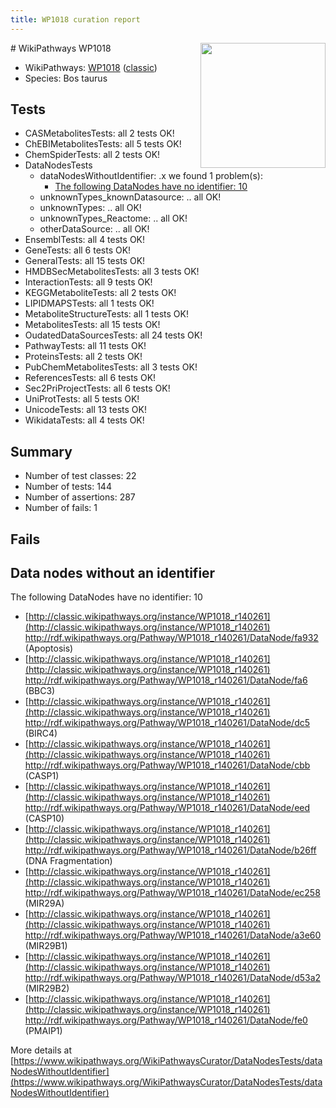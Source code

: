 ```yaml
---
title: WP1018 curation report
---
```


<img style="float: right; width: 200px" src="https://upload.wikimedia.org/wikipedia/commons/thumb/8/83/Wplogo_with_text_500.png/640px-Wplogo_with_text_500.png" />
# WikiPathways WP1018

* WikiPathways: [WP1018](https://wikipathways.org/pathways/WP1018) ([classic](https://classic.wikipathways.org/instance/WP1018))
* Species: Bos taurus
## Tests
* CASMetabolitesTests: all 2 tests OK!
* ChEBIMetabolitesTests: all 5 tests OK!
* ChemSpiderTests: all 2 tests OK!
* DataNodesTests
    * dataNodesWithoutIdentifier: .x we found 1 problem(s):
        * [The following DataNodes have no identifier: 10](#8792c490)
    * unknownTypes_knownDatasource: .. all OK!
    * unknownTypes: .. all OK!
    * unknownTypes_Reactome: .. all OK!
    * otherDataSource: .. all OK!
* EnsemblTests: all 4 tests OK!
* GeneTests: all 6 tests OK!
* GeneralTests: all 15 tests OK!
* HMDBSecMetabolitesTests: all 3 tests OK!
* InteractionTests: all 9 tests OK!
* KEGGMetaboliteTests: all 2 tests OK!
* LIPIDMAPSTests: all 1 tests OK!
* MetaboliteStructureTests: all 1 tests OK!
* MetabolitesTests: all 15 tests OK!
* OudatedDataSourcesTests: all 24 tests OK!
* PathwayTests: all 11 tests OK!
* ProteinsTests: all 2 tests OK!
* PubChemMetabolitesTests: all 3 tests OK!
* ReferencesTests: all 6 tests OK!
* Sec2PriProjectTests: all 6 tests OK!
* UniProtTests: all 5 tests OK!
* UnicodeTests: all 13 tests OK!
* WikidataTests: all 4 tests OK!


## Summary

* Number of test classes: 22
* Number of tests: 144
* Number of assertions: 287
* Number of fails: 1

## Fails

<a name="8792c490" />

## Data nodes without an identifier

The following DataNodes have no identifier: 10

* [http://classic.wikipathways.org/instance/WP1018_r140261](http://classic.wikipathways.org/instance/WP1018_r140261) http://rdf.wikipathways.org/Pathway/WP1018_r140261/DataNode/fa932 (Apoptosis)
* [http://classic.wikipathways.org/instance/WP1018_r140261](http://classic.wikipathways.org/instance/WP1018_r140261) http://rdf.wikipathways.org/Pathway/WP1018_r140261/DataNode/fa6 (BBC3)
* [http://classic.wikipathways.org/instance/WP1018_r140261](http://classic.wikipathways.org/instance/WP1018_r140261) http://rdf.wikipathways.org/Pathway/WP1018_r140261/DataNode/dc5 (BIRC4)
* [http://classic.wikipathways.org/instance/WP1018_r140261](http://classic.wikipathways.org/instance/WP1018_r140261) http://rdf.wikipathways.org/Pathway/WP1018_r140261/DataNode/cbb (CASP1)
* [http://classic.wikipathways.org/instance/WP1018_r140261](http://classic.wikipathways.org/instance/WP1018_r140261) http://rdf.wikipathways.org/Pathway/WP1018_r140261/DataNode/eed (CASP10)
* [http://classic.wikipathways.org/instance/WP1018_r140261](http://classic.wikipathways.org/instance/WP1018_r140261) http://rdf.wikipathways.org/Pathway/WP1018_r140261/DataNode/b26ff (DNA Fragmentation)
* [http://classic.wikipathways.org/instance/WP1018_r140261](http://classic.wikipathways.org/instance/WP1018_r140261) http://rdf.wikipathways.org/Pathway/WP1018_r140261/DataNode/ec258 (MIR29A)
* [http://classic.wikipathways.org/instance/WP1018_r140261](http://classic.wikipathways.org/instance/WP1018_r140261) http://rdf.wikipathways.org/Pathway/WP1018_r140261/DataNode/a3e60 (MIR29B1)
* [http://classic.wikipathways.org/instance/WP1018_r140261](http://classic.wikipathways.org/instance/WP1018_r140261) http://rdf.wikipathways.org/Pathway/WP1018_r140261/DataNode/d53a2 (MIR29B2)
* [http://classic.wikipathways.org/instance/WP1018_r140261](http://classic.wikipathways.org/instance/WP1018_r140261) http://rdf.wikipathways.org/Pathway/WP1018_r140261/DataNode/fe0 (PMAIP1)


More details at [https://www.wikipathways.org/WikiPathwaysCurator/DataNodesTests/dataNodesWithoutIdentifier](https://www.wikipathways.org/WikiPathwaysCurator/DataNodesTests/dataNodesWithoutIdentifier)

